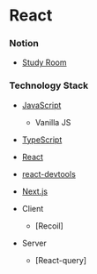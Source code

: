 # React
### Notion 
+ [Study Room](https://violet-lilac.notion.site/React-4da55446b938499a934394fbeb505f35)

### Technology Stack
+ [JavaScript](https://developer.mozilla.org/ko/docs/Web/JavaScript)
  + Vanilla JS 
+ [TypeScript](https://www.typescriptlang.org/)

+ [React](https://reactjs.org/)
+ [react-devtools](https://www.npmjs.com/package/react-devtools)
+ [Next.js](https://nextjs.org/)

+ Client
  + [Recoil]   
+ Server
  + [React-query]   
